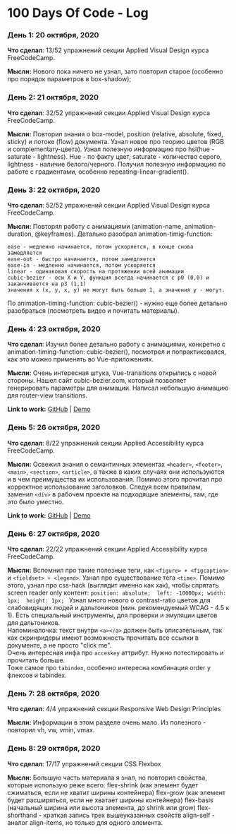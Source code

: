 # 100 Days Of Code - Log

### День 1:  20 октября, 2020

**Что сделал**: 13/52 упражнений секции Applied Visual Design курса FreeCodeCamp.

**Мысли:** Нового пока ничего не узнал, зато повторил старое (особенно про порядок параметров в box-shadow);

<!--**Link to work:** [Calculator App](http://www.example.com)-->

### День 2:  21 октября, 2020

**Что сделал**: 32/52 упражнений секции Applied Visual Design курса FreeCodeCamp.

**Мысли:** Повторил знания о box-model, position (relative, absolute, fixed, sticky) и потоке (flow) документа. 
Узнал новое про теорию цветов (RGB и complementary-цвета). Узнал полезную информацию про hsl(hue - saturate - lightness).
Hue - по факту цвет, saturate - количество серого, lightness - наличие белого/черного. Получил полезную информацию по работе с градиентами, особенно
repeating-linear-gradient().  

### День 3:  22 октября, 2020

**Что сделал**: 52/52 упражнений секции Applied Visual Design курса FreeCodeCamp.

**Мысли:** Повторял работу с анимациями (animation-name, animation-duration, @keyframes). Детально разобрал
animation-timig-function:

    ease - медленно начинается, потом ускоряется, в конце снова замедляется
    ease-out - быстро начинается, потом замедляется
    ease-in - медленно начинается, потом ускоряется
    linear - одинаковая скорость на протяжении всей анимации
    cubic-bezier - оси X и Y, функция всегда начинается с p0 (0,0) и заканчивается на p3 (1,1)
    значения x (x, y, x, y) не могут быть больше 1, а значения y - могут.

По animation-timing-function: cubic-bezier() - нужно еще более детально разобраться (посмотреть видео и почитать материалы).

### День 4:  23 октября, 2020

**Что сделал**: Изучил более детально работу с анимациями, конкретно с animation-timing-function: cubic-bezier(), посмотрел и 
попрактиковался, как это можно применять во Vue-приложениях.

**Мысли:** Очень интересная штука, Vue-transitions открылись с новой стороны. Нашел сайт cubic-bezier.com,
который позволяет генерировать параметры для анимации. Написал небольшую анимацию для router-view transitions.

**Link to work:** [GitHub](https://github.com/atogz/cubic-bezier-vue) |
                  [Demo](https://practical-mclean-59ebf8.netlify.app/)

### День 5:  26 октября, 2020

**Что сделал**: 8/22 упражнений секции Applied Accessibility курса FreeCodeCamp.

**Мысли:** Освежил знания о семантичных элементах `<header>`, `<footer>`, `<main>`, `<section>`, `<article>`, а также в каких
случаях они используются и в чем преимущества их использования. Помимо этого прочитал про
корректное использование заголовков. Следуя всем правилам, заменил `<div>` в рабочем проекте
на подходящие элементы, там, где это было уместно.

**Link to work:** [GitHub](https://github.com/atogz/coral-blog) |
                  [Demo](http://ru.dev13.coralorder.su/news/v2/)

### День 6:  27 октября, 2020

**Что сделал**: 22/22 упражнений секции Applied Accessibility курса FreeCodeCamp.

**Мысли:** Вспомнил про такие полезные теги, как `<figure> + <figcaption>` и `<fieldset> + <legend>`. Узнал про существование
            тега `<time>`. Помимо этого, узнал про css-hack (выглядит именно как хак), чтобы спрятать screen reader only контент:
            `position: absolute; 
             left: -10000px;
             width: 1px; 
             height: 1px;
             `
             Узнал много нового о contrast-ratio цветов для слабовидящих людей и дальтоников (мин. рекомендуемый WCAG - 4.5 к 1).
             Есть специальный инструменты, для проверки и эмуляции цветов для дальтоников.\
             Напоминалочка: текст внутри `<a></a>` должен быть описательным, так как скринридеры имеют возможность
             прочитать все ссылки в документе, а не просто "click me".\
             Очень интересная инфа про `acceskey` аттрибут. Нужно потестировать и прочитать больше.\
             Тоже самое про `tabindex`, особенно интересна комбинация order у флексов и tabindex.

### День 7:  28 октября, 2020

**Что сделал**: 4/4 упражнений секции Responsive Web Design Principles

**Мысли:** Информации в этом разделе очень мало. Из полезного - повторил vh, vw, vmin, vmax.


### День 8:  29 октября, 2020

**Что сделал**: 17/17 упражнений секции CSS Flexbox

**Мысли:** Большую часть материала я знал, но повторил свойства, которые использую
 реже всего: flex-shrink (как элемент будет сжиматься, если не хватит ширины контейнера)
             flex-grow (как элемент будет расширяться, если не хватает ширины контейнера)
             flex-basis (начальный ширина или высота элемента, до shrink или grow)
             flex-shorthand - краткая запись трех вышеуказанных свойств
             align-self - аналог align-items, но только для одного элемента.

